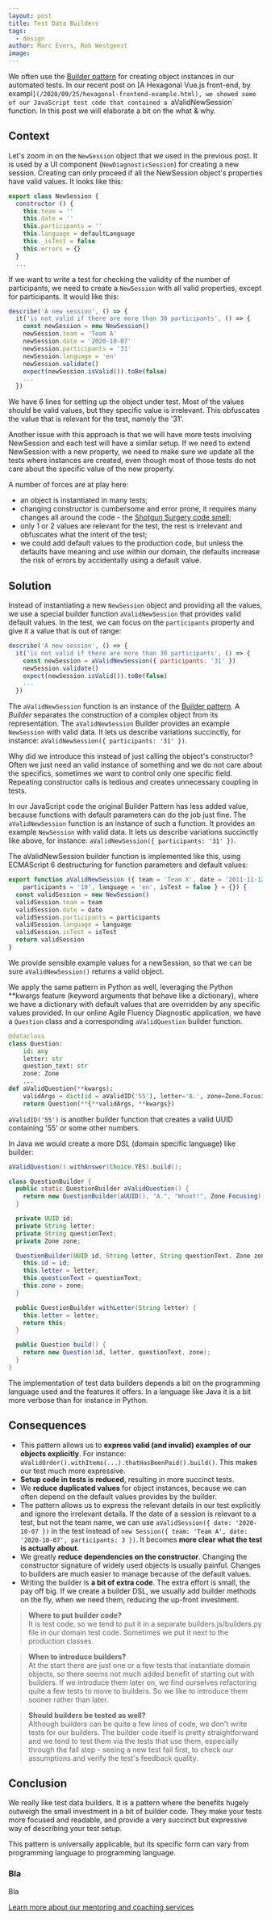 ```yaml
---
layout: post
title: Test Data Builders
tags:
  - design
author: Marc Evers, Rob Westgeest
image: 
---
```


We often use the [Builder pattern](https://en.wikipedia.org/wiki/Builder_pattern) for creating object instances in our automated tests. In our recent post on [A Hexagonal Vue.js front-end, by exampl`](/2020/09/25/hexagonal-frontend-example.html), we showed some of our JavaScript test code that contained a `aValidNewSession` function. In this post we will elaborate a bit on the what & why.

## Context 

Let's zoom in on the `NewSession` object that we used in the previous post. It is used by a UI component (`NewDiagnosticSession`) for creating a new session. Creating can only proceed if all the NewSession object's properties have valid values. It looks like this:

```javascript
export class NewSession {
  constructor () {
    this.team = ''
    this.date = ''
    this.participants = ''
    this.language = defaultLanguage
    this._isTest = false
    this.errors = {}
  }
  ...
```

If we want to write a test for checking the validity of the number of participants, we need to create a `NewSession` with all valid properties, except for participants. It would like this:

```javascript
describe('A new session', () => {
  it('is not valid if there are more than 30 participants', () => {
    const newSession = new NewSession()
    newSession.team = 'Team A'
    newSession.date = '2020-10-07'
    newSession.participants = '31'
    newSession.language = 'en'
    newSession.validate()
    expect(newSession.isValid()).toBe(false)
    ...
  })
```

We have 6 lines for setting up the object under test. Most of the values should be valid values, but they specific value is irrelevant. This obfuscates the value that is relevant for the test, namely the '31'.

Another issue with this approach is that we will have more tests involving NewSession and each test will have a similar setup. If we need to extend NewSession with a new property, we need to make sure we update all the tests where instances are created, even though most of those tests do not care about the specific value of the new property.

A number of forces are at play here:

- an object is instantiated in many tests;
- changing constructor is cumbersome and error prone, it requires many changes all around the code - the [Shotgun Surgery code smell](https://blog.ndepend.com/shotgun-surgery/);
- only 1 or 2 values are relevant for the test, the rest is irrelevant and obfuscates what the intent of the test;
- we could add default values to the production code, but unless the defaults have meaning and use within our domain, the defaults increase the risk of errors by accidentally using a default value.

## Solution

Instead of instantiating a new `NewSession` object and providing all the values, we use a special builder function `aValidNewSession` that provides valid default values. In the test, we can focus on the `participants` property and give it a value that is out of range:

```javascript
describe('A new session', () => {
  it('is not valid if there are more than 30 participants', () => {
    const newSession = aValidNewSession({ participants: '31' })
    newSession.validate()
    expect(newSession.isValid()).toBe(false)
    ...
  })
```

The `aValidNewSession` function is an instance of the [Builder pattern](https://en.wikipedia.org/wiki/Builder_pattern). A _Builder_ separates the construction of a complex object from its representation. The `aValidNewSession` Builder provides an example `NewSession` with valid data. It lets us describe variations succinctly, for instance: `aValidNewSession({ participants: '31' })`.

Why did we introduce this instead of just calling the object's constructor? Often we just need an valid instance of something and we do not care about the specifics, sometimes we want to control only one specific field. Repeating constructor calls is tedious and creates unnecessary coupling in tests. 

In our JavaScript code the original Builder Pattern has less added value, because functions with default parameters can do the job just fine. The `aValidNewSession` function is an instance of such a function. It provides an example `NewSession` with valid data. It lets us describe variations succinctly like above, for instance: `aValidNewSession({ participants: '31' })`.

The aValidNewSession builder function is implemented like this, using ECMAScript 6 destructuring for function parameters and default values:

```javascript
export function aValidNewSession ({ team = 'Team X', date = '2011-11-12', 
    participants = '10', language = 'en', isTest = false } = {}) {
  const validSession = new NewSession()
  validSession.team = team
  validSession.date = date
  validSession.participants = participants
  validSession.language = language
  validSession.isTest = isTest
  return validSession
}
```

We provide sensible example values for a newSession, so that we can be sure `aValidNewSession()` returns a valid object.


We apply the same pattern in Python as well, leveraging the Python **kwargs feature (keyword arguments that behave like a dictionary), where we have a dictionary with default values that are overridden by any specific values provided. In our online Agile Fluency Diagnostic application, we have a `Question` class and a corresponding `aValidQuestion` builder function.

~~~python
@dataclass    
class Question:
    id: any
    letter: str
    question_text: str
    zone: Zone
    ...
def aValidQuestion(**kwargs):
    validArgs = dict(id = aValidID('55'), letter='A.', zone=Zone.Focusing, question_text='Whoot?')
    return Question(**{**validArgs, **kwargs})
~~~

`aValidID('55')` is another builder function that creates a valid UUID containing '55' or some other numbers.

In Java we would create a more DSL (domain specific language) like builder:
~~~java
aValidQuestion().withAnswer(Choice.YES).build();
~~~ 
~~~java
class QuestionBuilder {
  public static QuestionBuilder aValidQuestion() {
    return new QuestionBuilder(aUUID(), "A.", "Whoot!", Zone.Focusing);
  }

  private UUID id;
  private String letter;
  private String questionText;
  private Zone zone;

  QuestionBuilder(UUID id, String letter, String questionText, Zone zone) {
    this.id = id;
    this.letter = letter;
    this.questionText = questionText;
    this.zone = zone;
  }

  public QuestionBuilder withLetter(String letter) {
    this.letter = letter;
    return this;
  }

  public Question build() {
    return new Question(id, letter, questionText, zone);
  }
}
~~~ 

The implementation of test data builders depends a bit on the programming language used and the features it offers. In a language like Java it is a bit more verbose than for instance in Python.

## Consequences

- This pattern allows us to **express valid (and invalid) examples of our objects explicitly**. For instance: `aValidOrder().withItems(...).thatHasBeenPaid().build()`. This makes our test much more expressive.
- **Setup code in tests is reduced**, resulting in more succinct tests.
- We **reduce duplicated values** for object instances, because we can often depend on the default values provides by the builder.
- The pattern allows us to express the relevant details in our test explicitly and ignore the irrelevant details. If the date of a session is relevant to a test, but not the team name, we can use `aValidSession({ date: '2020-10-07 })` in the test instead of `new Session({ team: 'Team A', date: '2020-10-07', participants: 3 })`. It becomes **more clear what the test is actually about**.
- We greatly **reduce dependencies on the constructor**. Changing the constructor signature of widely used objects is usually painful. Changes to builders are much easier to manage because of the default values.
- Writing the builder is **a bit of extra code**. The extra effort is small, the pay off big. If we create a builder DSL, we usually add builder methods on the fly, when we need them, reducing the up-front investment.

> **Where to put builder code?**  
It is test code, so we tend to put it in a separate builders.js/builders.py file in our domain test code. Sometimes we put it next to the production classes.

> **When to introduce builders?**  
At the start there are just one or a few tests that instantiate domain objects, so there seems not much added benefit of starting out with builders. If we introduce them later on, we find ourselves refactoring quite a few tests to move to builders. So we like to introduce them sooner rather than later.

> **Should builders be tested as well?**  
Although builders can be quite a few lines of code, we don't write tests for our builders. The builder code itself is pretty straightforward and we tend to test them via the tests that use them, especially through the fail step - seeing a new test fail first, to check our assumptions and verify the test's feedback quality.

## Conclusion

We really like test data builders. It is a pattern where the benefits hugely outweigh the small investment in a bit of builder code. They make your tests more focused and readable, and provide a very succinct but expressive way of describing your test setup.

This pattern is universally applicable, but its specific form can vary from programming language to programming language.

<aside>
  <h3>Bla</h3>
  <p>Bla</p>
  <p><div>
    <a href="/consulting">Learn more about our mentoring and coaching services</a>
  </div></p>
</aside>
